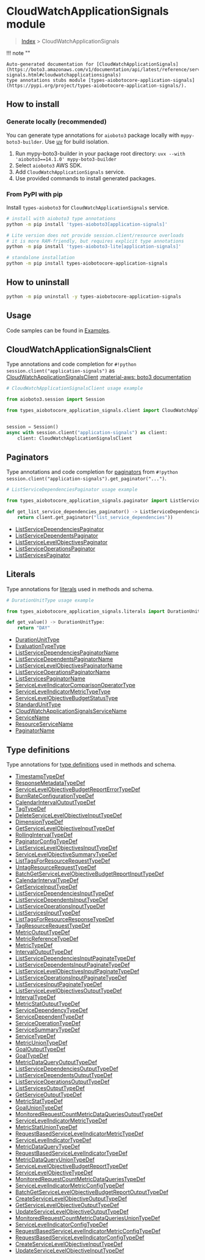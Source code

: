 # CloudWatchApplicationSignals module

> [Index](../README.md) > CloudWatchApplicationSignals


!!! note ""

    Auto-generated documentation for [CloudWatchApplicationSignals](https://boto3.amazonaws.com/v1/documentation/api/latest/reference/services/application-signals.html#cloudwatchapplicationsignals)
    type annotations stubs module [types-aiobotocore-application-signals](https://pypi.org/project/types-aiobotocore-application-signals/).

## How to install

### Generate locally (recommended)

You can generate type annotations for `aioboto3` package locally with `mypy-boto3-builder`.
Use [uv](https://docs.astral.sh/uv/getting-started/installation/) for build isolation.

1. Run mypy-boto3-builder in your package root directory: `uvx --with 'aioboto3==14.1.0' mypy-boto3-builder`
1. Select `aioboto3` AWS SDK.
1. Add `CloudWatchApplicationSignals` service.
1. Use provided commands to install generated packages.



### From PyPI with pip

Install `types-aioboto3` for `CloudWatchApplicationSignals` service.

```bash
# install with aioboto3 type annotations
python -m pip install 'types-aioboto3[application-signals]'

# Lite version does not provide session.client/resource overloads
# it is more RAM-friendly, but requires explicit type annotations
python -m pip install 'types-aioboto3-lite[application-signals]'

# standalone installation
python -m pip install types-aiobotocore-application-signals
```



## How to uninstall

```bash
python -m pip uninstall -y types-aiobotocore-application-signals
```

## Usage

Code samples can be found in [Examples](./usage.md).

## CloudWatchApplicationSignalsClient

Type annotations and code completion for  `#!python session.client("application-signals")` as [CloudWatchApplicationSignalsClient](./client.md)
[:material-aws: boto3 documentation](https://boto3.amazonaws.com/v1/documentation/api/latest/reference/services/application-signals.html#CloudWatchApplicationSignals.Client)

```python
# CloudWatchApplicationSignalsClient usage example

from aioboto3.session import Session

from types_aiobotocore_application_signals.client import CloudWatchApplicationSignalsClient


session = Session()
async with session.client("application-signals") as client:
    client: CloudWatchApplicationSignalsClient
```


## Paginators

Type annotations and code completion for
[paginators](./paginators.md)
from `#!python session.client("application-signals").get_paginator("...")`.

```python
# ListServiceDependenciesPaginator usage example

from types_aiobotocore_application_signals.paginator import ListServiceDependenciesPaginator

def get_list_service_dependencies_paginator() -> ListServiceDependenciesPaginator:
    return client.get_paginator("list_service_dependencies"))
```

- [ListServiceDependenciesPaginator](./paginators.md#listservicedependenciespaginator)
- [ListServiceDependentsPaginator](./paginators.md#listservicedependentspaginator)
- [ListServiceLevelObjectivesPaginator](./paginators.md#listservicelevelobjectivespaginator)
- [ListServiceOperationsPaginator](./paginators.md#listserviceoperationspaginator)
- [ListServicesPaginator](./paginators.md#listservicespaginator)








## Literals

Type annotations for [literals](./literals.md) used in methods and schema.

```python
# DurationUnitType usage example

from types_aiobotocore_application_signals.literals import DurationUnitType

def get_value() -> DurationUnitType:
    return "DAY"
```

- [DurationUnitType](./literals.md#durationunittype)
- [EvaluationTypeType](./literals.md#evaluationtypetype)
- [ListServiceDependenciesPaginatorName](./literals.md#listservicedependenciespaginatorname)
- [ListServiceDependentsPaginatorName](./literals.md#listservicedependentspaginatorname)
- [ListServiceLevelObjectivesPaginatorName](./literals.md#listservicelevelobjectivespaginatorname)
- [ListServiceOperationsPaginatorName](./literals.md#listserviceoperationspaginatorname)
- [ListServicesPaginatorName](./literals.md#listservicespaginatorname)
- [ServiceLevelIndicatorComparisonOperatorType](./literals.md#servicelevelindicatorcomparisonoperatortype)
- [ServiceLevelIndicatorMetricTypeType](./literals.md#servicelevelindicatormetrictypetype)
- [ServiceLevelObjectiveBudgetStatusType](./literals.md#servicelevelobjectivebudgetstatustype)
- [StandardUnitType](./literals.md#standardunittype)
- [CloudWatchApplicationSignalsServiceName](./literals.md#cloudwatchapplicationsignalsservicename)
- [ServiceName](./literals.md#servicename)
- [ResourceServiceName](./literals.md#resourceservicename)
- [PaginatorName](./literals.md#paginatorname)




## Type definitions

Type annotations for [type definitions](./type_defs.md) used in methods and schema.

- [TimestampTypeDef](./type_defs.md#timestamptypedef)
- [ResponseMetadataTypeDef](./type_defs.md#responsemetadatatypedef)
- [ServiceLevelObjectiveBudgetReportErrorTypeDef](./type_defs.md#servicelevelobjectivebudgetreporterrortypedef)
- [BurnRateConfigurationTypeDef](./type_defs.md#burnrateconfigurationtypedef)
- [CalendarIntervalOutputTypeDef](./type_defs.md#calendarintervaloutputtypedef)
- [TagTypeDef](./type_defs.md#tagtypedef)
- [DeleteServiceLevelObjectiveInputTypeDef](./type_defs.md#deleteservicelevelobjectiveinputtypedef)
- [DimensionTypeDef](./type_defs.md#dimensiontypedef)
- [GetServiceLevelObjectiveInputTypeDef](./type_defs.md#getservicelevelobjectiveinputtypedef)
- [RollingIntervalTypeDef](./type_defs.md#rollingintervaltypedef)
- [PaginatorConfigTypeDef](./type_defs.md#paginatorconfigtypedef)
- [ListServiceLevelObjectivesInputTypeDef](./type_defs.md#listservicelevelobjectivesinputtypedef)
- [ServiceLevelObjectiveSummaryTypeDef](./type_defs.md#servicelevelobjectivesummarytypedef)
- [ListTagsForResourceRequestTypeDef](./type_defs.md#listtagsforresourcerequesttypedef)
- [UntagResourceRequestTypeDef](./type_defs.md#untagresourcerequesttypedef)
- [BatchGetServiceLevelObjectiveBudgetReportInputTypeDef](./type_defs.md#batchgetservicelevelobjectivebudgetreportinputtypedef)
- [CalendarIntervalTypeDef](./type_defs.md#calendarintervaltypedef)
- [GetServiceInputTypeDef](./type_defs.md#getserviceinputtypedef)
- [ListServiceDependenciesInputTypeDef](./type_defs.md#listservicedependenciesinputtypedef)
- [ListServiceDependentsInputTypeDef](./type_defs.md#listservicedependentsinputtypedef)
- [ListServiceOperationsInputTypeDef](./type_defs.md#listserviceoperationsinputtypedef)
- [ListServicesInputTypeDef](./type_defs.md#listservicesinputtypedef)
- [ListTagsForResourceResponseTypeDef](./type_defs.md#listtagsforresourceresponsetypedef)
- [TagResourceRequestTypeDef](./type_defs.md#tagresourcerequesttypedef)
- [MetricOutputTypeDef](./type_defs.md#metricoutputtypedef)
- [MetricReferenceTypeDef](./type_defs.md#metricreferencetypedef)
- [MetricTypeDef](./type_defs.md#metrictypedef)
- [IntervalOutputTypeDef](./type_defs.md#intervaloutputtypedef)
- [ListServiceDependenciesInputPaginateTypeDef](./type_defs.md#listservicedependenciesinputpaginatetypedef)
- [ListServiceDependentsInputPaginateTypeDef](./type_defs.md#listservicedependentsinputpaginatetypedef)
- [ListServiceLevelObjectivesInputPaginateTypeDef](./type_defs.md#listservicelevelobjectivesinputpaginatetypedef)
- [ListServiceOperationsInputPaginateTypeDef](./type_defs.md#listserviceoperationsinputpaginatetypedef)
- [ListServicesInputPaginateTypeDef](./type_defs.md#listservicesinputpaginatetypedef)
- [ListServiceLevelObjectivesOutputTypeDef](./type_defs.md#listservicelevelobjectivesoutputtypedef)
- [IntervalTypeDef](./type_defs.md#intervaltypedef)
- [MetricStatOutputTypeDef](./type_defs.md#metricstatoutputtypedef)
- [ServiceDependencyTypeDef](./type_defs.md#servicedependencytypedef)
- [ServiceDependentTypeDef](./type_defs.md#servicedependenttypedef)
- [ServiceOperationTypeDef](./type_defs.md#serviceoperationtypedef)
- [ServiceSummaryTypeDef](./type_defs.md#servicesummarytypedef)
- [ServiceTypeDef](./type_defs.md#servicetypedef)
- [MetricUnionTypeDef](./type_defs.md#metricuniontypedef)
- [GoalOutputTypeDef](./type_defs.md#goaloutputtypedef)
- [GoalTypeDef](./type_defs.md#goaltypedef)
- [MetricDataQueryOutputTypeDef](./type_defs.md#metricdataqueryoutputtypedef)
- [ListServiceDependenciesOutputTypeDef](./type_defs.md#listservicedependenciesoutputtypedef)
- [ListServiceDependentsOutputTypeDef](./type_defs.md#listservicedependentsoutputtypedef)
- [ListServiceOperationsOutputTypeDef](./type_defs.md#listserviceoperationsoutputtypedef)
- [ListServicesOutputTypeDef](./type_defs.md#listservicesoutputtypedef)
- [GetServiceOutputTypeDef](./type_defs.md#getserviceoutputtypedef)
- [MetricStatTypeDef](./type_defs.md#metricstattypedef)
- [GoalUnionTypeDef](./type_defs.md#goaluniontypedef)
- [MonitoredRequestCountMetricDataQueriesOutputTypeDef](./type_defs.md#monitoredrequestcountmetricdataqueriesoutputtypedef)
- [ServiceLevelIndicatorMetricTypeDef](./type_defs.md#servicelevelindicatormetrictypedef)
- [MetricStatUnionTypeDef](./type_defs.md#metricstatuniontypedef)
- [RequestBasedServiceLevelIndicatorMetricTypeDef](./type_defs.md#requestbasedservicelevelindicatormetrictypedef)
- [ServiceLevelIndicatorTypeDef](./type_defs.md#servicelevelindicatortypedef)
- [MetricDataQueryTypeDef](./type_defs.md#metricdataquerytypedef)
- [RequestBasedServiceLevelIndicatorTypeDef](./type_defs.md#requestbasedservicelevelindicatortypedef)
- [MetricDataQueryUnionTypeDef](./type_defs.md#metricdataqueryuniontypedef)
- [ServiceLevelObjectiveBudgetReportTypeDef](./type_defs.md#servicelevelobjectivebudgetreporttypedef)
- [ServiceLevelObjectiveTypeDef](./type_defs.md#servicelevelobjectivetypedef)
- [MonitoredRequestCountMetricDataQueriesTypeDef](./type_defs.md#monitoredrequestcountmetricdataqueriestypedef)
- [ServiceLevelIndicatorMetricConfigTypeDef](./type_defs.md#servicelevelindicatormetricconfigtypedef)
- [BatchGetServiceLevelObjectiveBudgetReportOutputTypeDef](./type_defs.md#batchgetservicelevelobjectivebudgetreportoutputtypedef)
- [CreateServiceLevelObjectiveOutputTypeDef](./type_defs.md#createservicelevelobjectiveoutputtypedef)
- [GetServiceLevelObjectiveOutputTypeDef](./type_defs.md#getservicelevelobjectiveoutputtypedef)
- [UpdateServiceLevelObjectiveOutputTypeDef](./type_defs.md#updateservicelevelobjectiveoutputtypedef)
- [MonitoredRequestCountMetricDataQueriesUnionTypeDef](./type_defs.md#monitoredrequestcountmetricdataqueriesuniontypedef)
- [ServiceLevelIndicatorConfigTypeDef](./type_defs.md#servicelevelindicatorconfigtypedef)
- [RequestBasedServiceLevelIndicatorMetricConfigTypeDef](./type_defs.md#requestbasedservicelevelindicatormetricconfigtypedef)
- [RequestBasedServiceLevelIndicatorConfigTypeDef](./type_defs.md#requestbasedservicelevelindicatorconfigtypedef)
- [CreateServiceLevelObjectiveInputTypeDef](./type_defs.md#createservicelevelobjectiveinputtypedef)
- [UpdateServiceLevelObjectiveInputTypeDef](./type_defs.md#updateservicelevelobjectiveinputtypedef)

